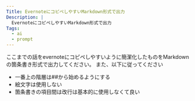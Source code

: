```yaml
---
Title: EvernoteにコピペしやすいMarkdown形式で出力
Description: |
  EvernoteにコピペしやすいMarkdown形式で出力
Tags:
  - ai
  - prompt
---
```


ここまでの話をevernoteにコピペしやすいように簡潔化したものをMarkdownの箇条書き形式で出力してください。
また、以下に従ってください

- 一番上の階層は##から始めるようにする
- 絵文字は使用しない
- 箇条書きの項目間は改行は基本的に使用しなくて良い
